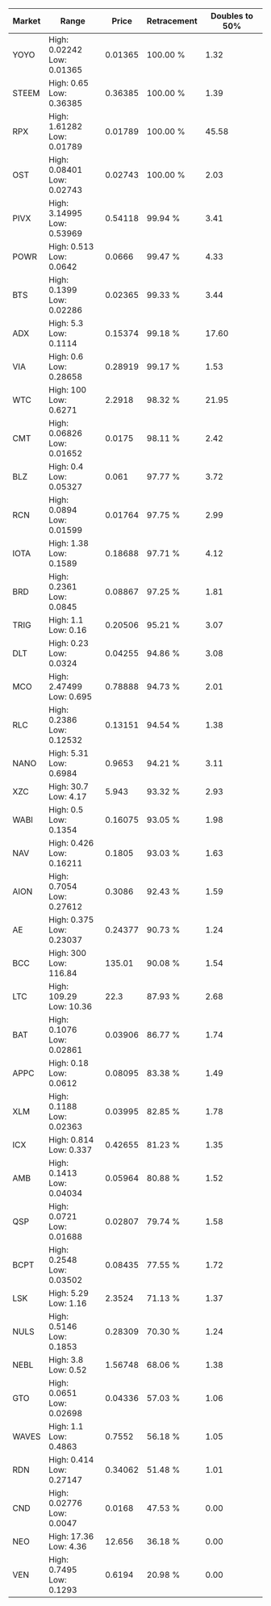 | Market | Range | Price| Retracement | Doubles to 50% |
| --- | --- | --- | --- | --- |
| YOYO | High: 0.02242<br />Low: 0.01365 | 0.01365 | 100.00 % | 1.32 |
| STEEM | High: 0.65<br />Low: 0.36385 | 0.36385 | 100.00 % | 1.39 |
| RPX | High: 1.61282<br />Low: 0.01789 | 0.01789 | 100.00 % | 45.58 |
| OST | High: 0.08401<br />Low: 0.02743 | 0.02743 | 100.00 % | 2.03 |
| PIVX | High: 3.14995<br />Low: 0.53969 | 0.54118 | 99.94 % | 3.41 |
| POWR | High: 0.513<br />Low: 0.0642 | 0.0666 | 99.47 % | 4.33 |
| BTS | High: 0.1399<br />Low: 0.02286 | 0.02365 | 99.33 % | 3.44 |
| ADX | High: 5.3<br />Low: 0.1114 | 0.15374 | 99.18 % | 17.60 |
| VIA | High: 0.6<br />Low: 0.28658 | 0.28919 | 99.17 % | 1.53 |
| WTC | High: 100<br />Low: 0.6271 | 2.2918 | 98.32 % | 21.95 |
| CMT | High: 0.06826<br />Low: 0.01652 | 0.0175 | 98.11 % | 2.42 |
| BLZ | High: 0.4<br />Low: 0.05327 | 0.061 | 97.77 % | 3.72 |
| RCN | High: 0.0894<br />Low: 0.01599 | 0.01764 | 97.75 % | 2.99 |
| IOTA | High: 1.38<br />Low: 0.1589 | 0.18688 | 97.71 % | 4.12 |
| BRD | High: 0.2361<br />Low: 0.0845 | 0.08867 | 97.25 % | 1.81 |
| TRIG | High: 1.1<br />Low: 0.16 | 0.20506 | 95.21 % | 3.07 |
| DLT | High: 0.23<br />Low: 0.0324 | 0.04255 | 94.86 % | 3.08 |
| MCO | High: 2.47499<br />Low: 0.695 | 0.78888 | 94.73 % | 2.01 |
| RLC | High: 0.2386<br />Low: 0.12532 | 0.13151 | 94.54 % | 1.38 |
| NANO | High: 5.31<br />Low: 0.6984 | 0.9653 | 94.21 % | 3.11 |
| XZC | High: 30.7<br />Low: 4.17 | 5.943 | 93.32 % | 2.93 |
| WABI | High: 0.5<br />Low: 0.1354 | 0.16075 | 93.05 % | 1.98 |
| NAV | High: 0.426<br />Low: 0.16211 | 0.1805 | 93.03 % | 1.63 |
| AION | High: 0.7054<br />Low: 0.27612 | 0.3086 | 92.43 % | 1.59 |
| AE | High: 0.375<br />Low: 0.23037 | 0.24377 | 90.73 % | 1.24 |
| BCC | High: 300<br />Low: 116.84 | 135.01 | 90.08 % | 1.54 |
| LTC | High: 109.29<br />Low: 10.36 | 22.3 | 87.93 % | 2.68 |
| BAT | High: 0.1076<br />Low: 0.02861 | 0.03906 | 86.77 % | 1.74 |
| APPC | High: 0.18<br />Low: 0.0612 | 0.08095 | 83.38 % | 1.49 |
| XLM | High: 0.1188<br />Low: 0.02363 | 0.03995 | 82.85 % | 1.78 |
| ICX | High: 0.814<br />Low: 0.337 | 0.42655 | 81.23 % | 1.35 |
| AMB | High: 0.1413<br />Low: 0.04034 | 0.05964 | 80.88 % | 1.52 |
| QSP | High: 0.0721<br />Low: 0.01688 | 0.02807 | 79.74 % | 1.58 |
| BCPT | High: 0.2548<br />Low: 0.03502 | 0.08435 | 77.55 % | 1.72 |
| LSK | High: 5.29<br />Low: 1.16 | 2.3524 | 71.13 % | 1.37 |
| NULS | High: 0.5146<br />Low: 0.1853 | 0.28309 | 70.30 % | 1.24 |
| NEBL | High: 3.8<br />Low: 0.52 | 1.56748 | 68.06 % | 1.38 |
| GTO | High: 0.0651<br />Low: 0.02698 | 0.04336 | 57.03 % | 1.06 |
| WAVES | High: 1.1<br />Low: 0.4863 | 0.7552 | 56.18 % | 1.05 |
| RDN | High: 0.414<br />Low: 0.27147 | 0.34062 | 51.48 % | 1.01 |
| CND | High: 0.02776<br />Low: 0.0047 | 0.0168 | 47.53 % | 0.00 |
| NEO | High: 17.36<br />Low: 4.36 | 12.656 | 36.18 % | 0.00 |
| VEN | High: 0.7495<br />Low: 0.1293 | 0.6194 | 20.98 % | 0.00 |
